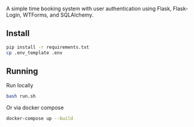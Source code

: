 A simple time booking system with user authentication using Flask, Flask-Login, WTForms, and SQLAlchemy.


## Install 

```bash 
pip install -r requirements.txt
cp .env_template .env
```

## Running

Run locally 
```bash
bash run.sh
```


Or via docker compose 
```bash
docker-compose up --build
```